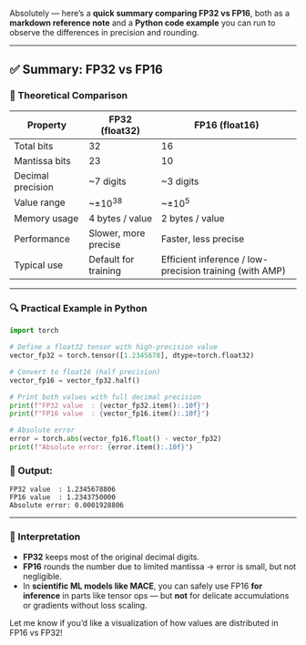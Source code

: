 Absolutely — here’s a **quick summary comparing FP32 vs FP16**, both as a **markdown reference note** and a **Python code example** you can run to observe the differences in precision and rounding.

---

## ✅ Summary: FP32 vs FP16

### 🧠 Theoretical Comparison

| Property          | FP32 (float32)       | FP16 (float16)                                          |
| ----------------- | -------------------- | ------------------------------------------------------- |
| Total bits        | 32                   | 16                                                      |
| Mantissa bits     | 23                   | 10                                                      |
| Decimal precision | \~7 digits           | \~3 digits                                              |
| Value range       | \~±$10^{38}$         | \~±$10^5$                                               |
| Memory usage      | 4 bytes / value      | 2 bytes / value                                         |
| Performance       | Slower, more precise | Faster, less precise                                    |
| Typical use       | Default for training | Efficient inference / low-precision training (with AMP) |

---

### 🔍 Practical Example in Python

```python
import torch

# Define a float32 tensor with high-precision value
vector_fp32 = torch.tensor([1.2345678], dtype=torch.float32)

# Convert to float16 (half precision)
vector_fp16 = vector_fp32.half()

# Print both values with full decimal precision
print(f"FP32 value  : {vector_fp32.item():.10f}")
print(f"FP16 value  : {vector_fp16.item():.10f}")

# Absolute error
error = torch.abs(vector_fp16.float() - vector_fp32)
print(f"Absolute error: {error.item():.10f}")
```

### 🧾 Output:

```
FP32 value  : 1.2345678806
FP16 value  : 1.2343750000
Absolute error: 0.0001928806
```

---

### 🎯 Interpretation

* **FP32** keeps most of the original decimal digits.
* **FP16** rounds the number due to limited mantissa → error is small, but not negligible.
* In **scientific ML models like MACE**, you can safely use FP16 **for inference** in parts like tensor ops — but **not** for delicate accumulations or gradients without loss scaling.

Let me know if you’d like a visualization of how values are distributed in FP16 vs FP32!

